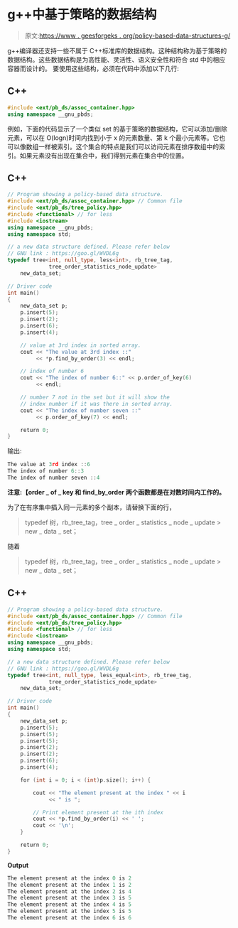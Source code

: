 # g++中基于策略的数据结构

> 原文:[https://www . geesforgeks . org/policy-based-data-structures-g/](https://www.geeksforgeeks.org/policy-based-data-structures-g/)

g++编译器还支持一些不属于 C++标准库的数据结构。这种结构称为基于策略的数据结构。这些数据结构是为高性能、灵活性、语义安全性和符合 std 中的相应容器而设计的。
要使用这些结构，必须在代码中添加以下几行:

## C++

```cpp
#include <ext/pb_ds/assoc_container.hpp>
using namespace __gnu_pbds;
```

例如，下面的代码显示了一个类似 set 的基于策略的数据结构，它可以添加/删除元素，可以在 O(logn)时间内找到小于 x 的元素数量、第 k 个最小元素等。它也可以像数组一样被索引。这个集合的特点是我们可以访问元素在排序数组中的索引。如果元素没有出现在集合中，我们得到元素在集合中的位置。

## C++

```cpp
// Program showing a policy-based data structure.
#include <ext/pb_ds/assoc_container.hpp> // Common file
#include <ext/pb_ds/tree_policy.hpp>
#include <functional> // for less
#include <iostream>
using namespace __gnu_pbds;
using namespace std;

// a new data structure defined. Please refer below
// GNU link : https://goo.gl/WVDL6g
typedef tree<int, null_type, less<int>, rb_tree_tag,
             tree_order_statistics_node_update>
    new_data_set;

// Driver code
int main()
{
    new_data_set p;
    p.insert(5);
    p.insert(2);
    p.insert(6);
    p.insert(4);

    // value at 3rd index in sorted array.
    cout << "The value at 3rd index ::"
         << *p.find_by_order(3) << endl;

    // index of number 6
    cout << "The index of number 6::" << p.order_of_key(6)
         << endl;

    // number 7 not in the set but it will show the
    // index number if it was there in sorted array.
    cout << "The index of number seven ::"
         << p.order_of_key(7) << endl;

    return 0;
}
```

输出:

```cpp
The value at 3rd index ::6
The index of number 6::3
The index of number seven ::4
```

**注意:【order _ of _ key 和 find_by_order 两个函数都是在对数时间内工作的。**

为了在有序集中插入同一元素的多个副本，请替换下面的行，

> typedef 树<int null_type="" equal="">，rb_tree_tag，tree _ order _ statistics _ node _ update > new _ data _ set；</int>

随着

> typedef 树<int null_type="">，rb_tree_tag，tree _ order _ statistics _ node _ update > new _ data _ set；</int>

## C++

```cpp
// Program showing a policy-based data structure.
#include <ext/pb_ds/assoc_container.hpp> // Common file
#include <ext/pb_ds/tree_policy.hpp>
#include <functional> // for less
#include <iostream>
using namespace __gnu_pbds;
using namespace std;

// a new data structure defined. Please refer below
// GNU link : https://goo.gl/WVDL6g
typedef tree<int, null_type, less_equal<int>, rb_tree_tag,
             tree_order_statistics_node_update>
    new_data_set;

// Driver code
int main()
{
    new_data_set p;
    p.insert(5);
    p.insert(5);
    p.insert(5);
    p.insert(2);
    p.insert(2);
    p.insert(6);
    p.insert(4);

    for (int i = 0; i < (int)p.size(); i++) {

        cout << "The element present at the index " << i
             << " is ";

        // Print element present at the ith index
        cout << *p.find_by_order(i) << ' ';
        cout << '\n';
    }

    return 0;
}
```

**Output**

```cpp
The element present at the index 0 is 2 
The element present at the index 1 is 2 
The element present at the index 2 is 4 
The element present at the index 3 is 5 
The element present at the index 4 is 5 
The element present at the index 5 is 5 
The element present at the index 6 is 6 
```